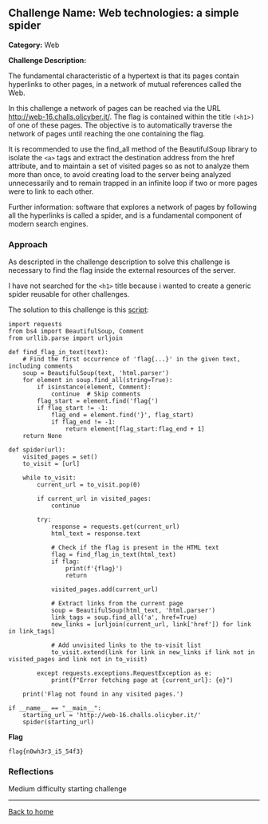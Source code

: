 ## Challenge Name: Web technologies: a simple spider
**Category:** Web

**Challenge Description:**

The fundamental characteristic of a hypertext is that its pages contain hyperlinks to other pages, in a network of mutual references called the Web.

In this challenge a network of pages can be reached via the URL http://web-16.challs.olicyber.it/. The flag is contained within the title ```(<h1>)``` of one of these pages. The objective is to automatically traverse the network of pages until reaching the one containing the flag.

It is recommended to use the find_all method of the BeautifulSoup library to isolate the ```<a>``` tags and extract the destination address from the href attribute, and to maintain a set of visited pages so as not to analyze them more than once, to avoid creating load to the server being analyzed unnecessarily and to remain trapped in an infinite loop if two or more pages were to link to each other.

Further information: software that explores a network of pages by following all the hyperlinks is called a spider, and is a fundamental component of modern search engines.
### Approach

As descripted in the challenge description to solve this challenge is necessary to find the flag inside the external resources of the server.

I have not searched for the ```<h1>``` title because i wanted to create a generic spider reusable for other challenges.

The solution to this challenge is this [script](/olicyber-training/web/16-Extract-with-spider/solve.py):

```
import requests
from bs4 import BeautifulSoup, Comment
from urllib.parse import urljoin

def find_flag_in_text(text):
    # Find the first occurrence of 'flag{...}' in the given text, including comments
    soup = BeautifulSoup(text, 'html.parser')
    for element in soup.find_all(string=True):
        if isinstance(element, Comment):
            continue  # Skip comments
        flag_start = element.find('flag{')
        if flag_start != -1:
            flag_end = element.find('}', flag_start)
            if flag_end != -1:
                return element[flag_start:flag_end + 1]
    return None

def spider(url):
    visited_pages = set()
    to_visit = [url]

    while to_visit:
        current_url = to_visit.pop(0)

        if current_url in visited_pages:
            continue

        try:
            response = requests.get(current_url)
            html_text = response.text

            # Check if the flag is present in the HTML text
            flag = find_flag_in_text(html_text)
            if flag:
                print(f'{flag}')
                return

            visited_pages.add(current_url)

            # Extract links from the current page
            soup = BeautifulSoup(html_text, 'html.parser')
            link_tags = soup.find_all('a', href=True)
            new_links = [urljoin(current_url, link['href']) for link in link_tags]

            # Add unvisited links to the to-visit list
            to_visit.extend(link for link in new_links if link not in visited_pages and link not in to_visit)

        except requests.exceptions.RequestException as e:
            print(f"Error fetching page at {current_url}: {e}")

    print('Flag not found in any visited pages.')

if __name__ == "__main__":
    starting_url = 'http://web-16.challs.olicyber.it/'
    spider(starting_url)
```

**Flag**

```
flag{n0wh3r3_i5_54f3}
```
### Reflections
Medium difficulty starting challenge
  

---
<a href="/olicyber-training/main.md" class="btn">Back to home</a>
